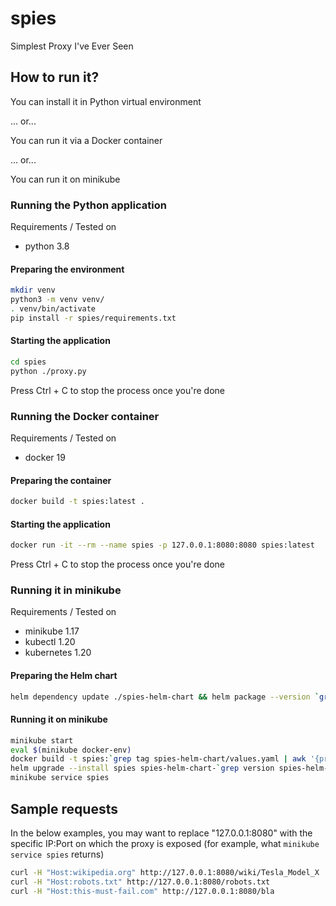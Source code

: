 # spies

Simplest Proxy I've Ever Seen

## How to run it?

You can install it in Python virtual environment

... or...

You can run it via a Docker container

... or...

You can run it on minikube

### Running the Python application

Requirements / Tested on

- python 3.8

#### Preparing the environment

```sh
mkdir venv
python3 -m venv venv/
. venv/bin/activate
pip install -r spies/requirements.txt
```

#### Starting the application

```sh
cd spies
python ./proxy.py
```

Press Ctrl + C to stop the process once you're done

### Running the Docker container

Requirements / Tested on

- docker 19

#### Preparing the container

```sh
docker build -t spies:latest .
```

#### Starting the application

```sh
docker run -it --rm --name spies -p 127.0.0.1:8080:8080 spies:latest
```

Press Ctrl + C to stop the process once you're done

### Running it in minikube

Requirements / Tested on

- minikube 1.17
- kubectl 1.20
- kubernetes 1.20

#### Preparing the Helm chart

```sh
helm dependency update ./spies-helm-chart && helm package --version `grep version spies-helm-chart/Chart.yaml | awk '{print $2}'` ./spies-helm-chart
```

#### Running it on minikube

```sh
minikube start
eval $(minikube docker-env)
docker build -t spies:`grep tag spies-helm-chart/values.yaml | awk '{print $2}'` .
helm upgrade --install spies spies-helm-chart-`grep version spies-helm-chart/Chart.yaml | awk '{print $2}'`.tgz
minikube service spies
```

## Sample requests

In the below examples, you may want to replace "127.0.0.1:8080" with the specific IP:Port on which the proxy is exposed (for example, what `minikube service spies` returns)

```sh
curl -H "Host:wikipedia.org" http://127.0.0.1:8080/wiki/Tesla_Model_X
curl -H "Host:robots.txt" http://127.0.0.1:8080/robots.txt
curl -H "Host:this-must-fail.com" http://127.0.0.1:8080/bla
```

